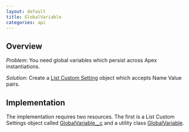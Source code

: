 ```yaml
---
layout: default
title: GlobalVariable
categories: api
---
```


Overview
--------

_Problem_:  You need global variables which persist across Apex instantiations.

_Solution_:  Create a [List Custom Setting](http://www.salesforce.com/us/developer/docs/apexcode/index.htm) object which accepts Name Value pairs.

Implementation
--------------

The implementation requires two resources.  The first is a List Custom Settings object called [GlobalVariable__c](https://github.com/apex-commons/base/blob/master/src/objects/GlobalVariable__c.object) and a utility class [GlobalVariable](https://github.com/apex-commons/base/blob/master/src/classes/GlobalVariable.cls).